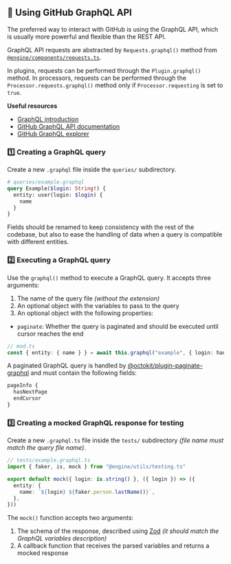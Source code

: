 ## 📧 Using GitHub GraphQL API

The preferred way to interact with GitHub is using the GraphQL API, which is usually more powerful and flexible than the REST API.

GraphQL API requests are abstracted by `Requests.graphql()` method from [`@engine/components/requests.ts`](/source/engine/components/requests.ts).

In plugins, requests can be performed through the `Plugin.graphql()` method. In processors, requests can be performed through the `Processor.requests.graphql()` method only if `Processor.requesting`
is set to `true`.

**Useful resources**

- [GraphQL introduction](https://graphql.org/learn)
- [GitHub GraphQL API documentation](https://docs.github.com/en/graphql)
- [GitHub GraphQL explorer](https://docs.github.com/en/graphql/overview/explorer)

### 1️⃣ Creating a GraphQL query

Create a new `.graphql` file inside the `queries/` subdirectory.

```graphql
# queries/example.graphql
query Example($login: String!) {
  entity: user(login: $login) {
    name
  }
}
```

Fields should be renamed to keep consistency with the rest of the codebase, but also to ease the handling of data when a query is compatible with different entities.

### 2️⃣ Executing a GraphQL query

Use the `graphql()` method to execute a GraphQL query. It accepts three arguments:

1. The name of the query file _(without the extension)_
2. An optional object with the variables to pass to the query
3. An optional object with the following properties:

- `paginate`: Whether the query is paginated and should be executed until cursor reaches the end

```ts
// mod.ts
const { entity: { name } } = await this.graphql("example", { login: handle })
```

A paginated GraphQL query is handled by [@octokit/plugin-paginate-graphql](https://github.com/octokit/plugin-paginate-graphql.js) and must contain the following fields:

```graphql
pageInfo {
  hasNextPage
  endCursor
}
```

### 3️⃣ Creating a mocked GraphQL response for testing

Create a new `.graphql.ts` file inside the `tests/` subdirectory _(file name must match the query file name)_.

```ts
// tests/example.graphql.ts
import { faker, is, mock } from "@engine/utils/testing.ts"

export default mock({ login: is.string() }, ({ login }) => ({
  entity: {
    name: `${login} ${faker.person.lastName()}`,
  },
}))
```

The `mock()` function accepts two arguments:

1. The schema of the response, described using [Zod](https://zod.dev) _(it should match the GraphQL variables description)_
2. A callback function that receives the parsed variables and returns a mocked response
